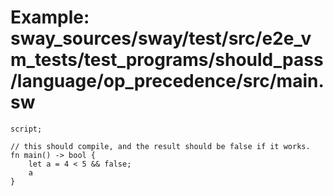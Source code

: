 # Example: sway_sources/sway/test/src/e2e_vm_tests/test_programs/should_pass/language/op_precedence/src/main.sw

```sway
script;

// this should compile, and the result should be false if it works.
fn main() -> bool {
    let a = 4 < 5 && false;
    a
}

```
